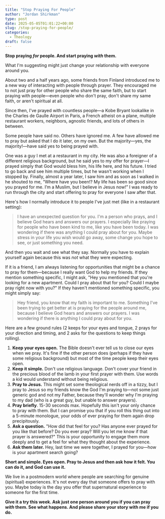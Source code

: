 ```yaml
---
title: "Stop Praying For People"
author: "Jordan Shirkman"
type: post
date: 2025-05-05T01:01:22+00:00
slug: /stop-praying-for-people/
categories:
  - Theology
draft: false
---
```


**Stop praying _for_ people. And start praying *with* them.**

What I'm suggesting might just change your relationship with everyone around you.

About two and a half years ago, some friends from Finland introduced me to a new way of interacting with people through prayer. They encouraged me to not just pray for other people who share the same faith, but to start praying with people—even people who don't pray, don't share my same faith, or aren't spiritual at all.

Since then, I've prayed with countless people—a Kobe Bryant lookalike in the Charles de Gaulle Airport in Paris, a French atheist on a plane, multiple restaurant workers, neighbors, agnostic friends, and lots of others in between.

Some people have said no. Others have ignored me. A few have allowed me to pray but asked that I do it later, on my own. But the majority—yes, the majority!—have said yes to being prayed with.

One was a guy I met at a restaurant in my city. He was also a foreigner of a different religious background, but he said yes to my offer for prayer—I prayed simply that God would bless him, his life here, and his future. I tried to go back and see him multiple times, but he wasn’t working when I stopped by. Finally, almost a year later, I saw him and as soon as I walked in he shouted to me, “Where have you been!? My life has been so good since you prayed for me. I’m a Muslim, but I believe in Jesus now!” I was ready to run through the city and start offering to pray for everyone I saw after that.

Here's how I normally introduce it to people I've just met (like in a restaurant setting):

> I have an unexpected question for you. I'm a person who prays, and I believe God hears and answers our prayers. I especially like praying for people who have been kind to me, like you have been today. I was wondering if there was anything I could pray about for you. Maybe stress in your life you wish would go away, some change you hope to see, or just something you need.

And then you wait and see what they say. Normally you have to explain yourself again because this was *not* what they were expecting.

If it is a friend, I am always listening for opportunities that might be a chance to pray for them—because I really want God to help my friends. If they mention something specific, I might ask, "Hey you mentioned that you're looking for a new apartment. Could I pray about that for you? Could I maybe pray right now with you?" If they haven't mentioned something specific, you might simply say:

> Hey friend, you know that my faith is important to me. Something I've been trying to get better at is praying for the people around me, because I believe God hears and answers our prayers. I was wondering if there is anything I could pray about for you. 

Here are a few ground rules (2 keeps for your eyes and tongue, 2 prays for your direction and timing, and 2 asks for the questions to keep things rolling).

1. **Keep your eyes open.** The Bible doesn't ever tell us to close our eyes when we pray. It's fine if the other person does (perhaps if they have some religious background) but most of the time people keep their eyes open.
2. **Keep it simple.** Don't use religious language. Don't cover your friend in the precious blood of the lamb in your first prayer with them. Use words a kid would understand without being religious.
3. **Pray to Jesus.** This might set some theological nerds off in a tizzy, but I pray to Jesus so my friends know the God I'm praying to—not some just generic god and not my Father, because they'll wonder why I'm praying to my dad (who is a great guy, but unable to answer prayers).
4. **Pray briefly**. 15-30 seconds max. Hopefully this isn't your only chance to pray with them. But I can promise you that if you roll this thing out into a 5-minute monologue, your odds of ever praying for them again drop precipitously.
5. **Ask a question.** "How did that feel for you? Has anyone ever prayed for you like that before? Do you ever pray? Will you let me know if that prayer is answered?" This is your opportunity to engage them more deeply and to get a feel for what they thought about the experience.
6. **Ask them later.** Hey, last time we were together, I prayed for you—how is your apartment search going? 

**Short and simple. Eyes open. Pray to Jesus and then ask how it felt. You can do it, and God can use it.**

We live in a postmodern world where people are searching for genuine (spiritual) experiences. It's not every day that someone offers to pray with you. Maybe today is the day you offer that supernatural experience to someone for the first time.

**Give it a try this week. Ask just one person around you if you can pray *with* them. See what happens. And please share your story with me if you do.** 